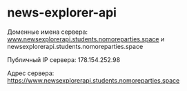 # news-explorer-api
Доменные имена сервера: www.newsexplorerapi.students.nomoreparties.space и newsexplorerapi.students.nomoreparties.space

Публичный IP сервера: 178.154.252.98

Адрес сервера: https://www.newsexplorerapi.students.nomoreparties.space
